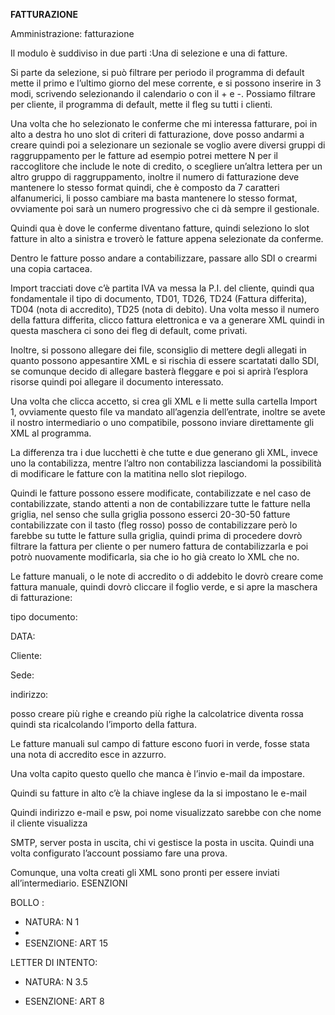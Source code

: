 **FATTURAZIONE**

Amministrazione: fatturazione

Il modulo è suddiviso in due parti :Una di selezione e una di fatture.

Si parte da selezione, si può filtrare per periodo il programma di default mette il primo e l’ultimo giorno del mese corrente, e si possono inserire in 3 modi, scrivendo selezionando il calendario o con il + e -.
Possiamo filtrare per cliente, il programma di default, mette il fleg su tutti i clienti.

Una volta che ho selezionato le conferme che mi interessa fatturare, poi in alto a destra ho uno slot di criteri di fatturazione, dove posso andarmi a creare quindi poi a selezionare un sezionale se voglio avere diversi gruppi di raggruppamento per le fatture ad esempio potrei mettere N per il raccoglitore che include le note di credito, o scegliere un’altra lettera per un altro gruppo di raggruppamento, inoltre il numero di fatturazione deve mantenere lo stesso format quindi, che è composto da 7 caratteri alfanumerici, li posso cambiare ma basta mantenere lo stesso format, ovviamente poi sarà un numero progressivo che ci dà sempre il gestionale.

Quindi qua è dove le conferme diventano fatture, quindi seleziono lo slot fatture in alto a sinistra e troverò le fatture appena selezionate da conferme.

Dentro le fatture posso andare a contabilizzare, passare allo SDI o crearmi una copia cartacea.

Import tracciati dove c’è partita IVA va messa la P.I. del cliente, quindi qua fondamentale il tipo di documento, TD01, TD26, TD24 (Fattura differita), TD04 (nota di accredito), TD25 (nota di debito).
Una volta messo il numero della fattura differita, clicco fattura elettronica e va a generare XML quindi in questa maschera ci sono dei fleg di default, come privati.

Inoltre, si possono allegare dei file, sconsiglio di mettere degli allegati in quanto possono appesantire XML e si rischia di essere scartatati dallo SDI, se comunque decido di allegare basterà fleggare e poi si aprirà l’esplora risorse quindi poi allegare il documento interessato.

Una volta che clicca accetto, si crea gli XML e li mette sulla cartella Import 1, ovviamente questo file va mandato all’agenzia dell’entrate, inoltre se avete il nostro intermediario o uno compatibile, possono inviare direttamente gli XML al programma.

La differenza tra i due lucchetti è che tutte e due generano gli XML, invece uno la contabilizza, mentre l’altro non contabilizza lasciandomi la possibilità di modificare le fatture con la matitina nello slot riepilogo.

Quindi le fatture possono essere modificate, contabilizzate e nel caso de contabilizzate, stando attenti a non de contabilizzare tutte le fatture nella griglia, nel senso che sulla griglia possono esserci 20-30-50 fatture contabilizzate con il tasto (fleg rosso) posso de contabilizzare però lo farebbe su tutte le fatture sulla griglia, quindi prima di procedere dovrò filtrare la fattura per cliente o per numero fattura de contabilizzarla e poi potrò nuovamente modificarla, sia che io ho già creato lo XML che no.

Le fatture manuali, o le note di accredito o di addebito le dovrò creare come fattura manuale, quindi dovrò cliccare il foglio verde, e si apre la maschera di fatturazione:

tipo documento:

DATA:

Cliente:

Sede:

indirizzo:

posso creare più righe e creando più righe la calcolatrice diventa rossa quindi sta ricalcolando l’importo della fattura.

Le fatture manuali sul campo di fatture escono fuori in verde, fosse stata una nota di accredito esce in azzurro.

Una volta capito questo quello che manca è l’invio e-mail da impostare.

Quindi su fatture in alto c’è la chiave inglese da la si impostano le e-mail

Quindi indirizzo e-mail e psw, poi nome visualizzato sarebbe con che nome il cliente visualizza

SMTP, server posta in uscita, chi vi gestisce la posta in uscita. Quindi una volta configurato l’account possiamo fare una prova.

Comunque, una volta creati gli XML sono pronti per essere inviati all’intermediario.
ESENZIONI

BOLLO : 

- NATURA: N 1
- 
- ESENZIONE: ART 15

LETTER DI INTENTO:

- NATURA: N 3.5

- ESENZIONE: ART 8


